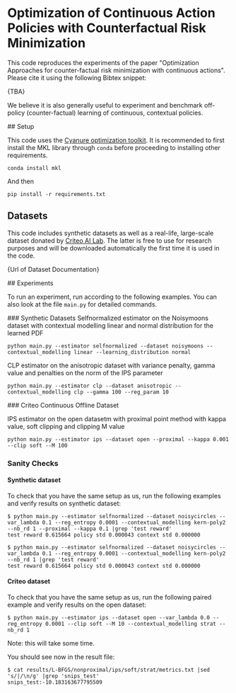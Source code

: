 # Optimization of Continuous Action Policies with Counterfactual Risk Minimization

This code reproduces the experiments of the paper "Optimization Approaches for counter-factual risk minimization with continuous actions". Please cite it using the following Bibtex snippet:

{TBA}

We believe it is also generally useful to experiment and benchmark off-policy (counter-factual) learning of continuous, contextual policies.

## Setup

This code uses the [Cyanure optimization toolkit](http://thoth.inrialpes.fr/people/mairal/cyanure/welcome.html). It is recommended to first install the MKL library through `conda` before proceeding to installing other requirements. 
```
conda install mkl
```
And then
```
pip install -r requirements.txt
```

## Datasets

This code includes synthetic datasets as well as a real-life, large-scale dataset donated by [Criteo AI Lab](https://ailab.criteo.com/). The latter is free to use for research purposes and will be downloaded automatically the first time it is used in the code.

{Url of Dataset Documentation}

## Experiments

To run an experiment, run according to the following examples. You can also look at the file `main.py` for detailed commands.

### Synthetic Datasets
Selfnormalized estimator on the Noisymoons dataset with contextual modelling linear and normal distribution for the learned PDF
```
python main.py --estimator selfnormalized --dataset noisymoons --contextual_modelling linear --learning_distribution normal
```

CLP estimator on the anisotropic dataset with variance penalty, gamma value and penalties on the norm of the IPS parameter
```
python main.py --estimator clp --dataset anisotropic --contextual_modelling clp --gamma 100 --reg_param 10
```


### Criteo Continuous Offline Dataset

IPS estimator on the open datasetm with proximal point method with kappa value, soft clipping and clipping M value
```
python main.py --estimator ips --dataset open --proximal --kappa 0.001 --clip soft --M 100
```


### Sanity Checks

#### Synthetic dataset

To check that you have the same setup as us, run the following examples and verify results on synthetic dataset:

```
$ python main.py --estimator selfnormalized --dataset noisycircles --var_lambda 0.1 --reg_entropy 0.0001 --contextual_modelling kern-poly2 --nb_rd 1 --proximal --kappa 0.1 |grep 'test reward'
test reward 0.615664 policy std 0.000043 context std 0.000000
```

```
$ python main.py --estimator selfnormalized --dataset noisycircles --var_lambda 0.1 --reg_entropy 0.0001 --contextual_modelling kern-poly2 --nb_rd 1 |grep 'test reward'
test reward 0.615664 policy std 0.000043 context std 0.000000
```

#### Criteo dataset

To check that you have the same setup as us, run the following paired example and verify results on the open dataset:

```
$ python main.py --estimator ips --dataset open --var_lambda 0.0 --reg_entropy 0.0001 --clip soft --M 10 --contextual_modelling strat --nb_rd 1 
```

Note: this will take some time. 

You should see now in the result file:
```
$ cat results/L-BFGS/nonproximal/ips/soft/strat/metrics.txt |sed 's/|/\n/g' |grep 'snips_test'
snips_test:-10.183163677795509
```

